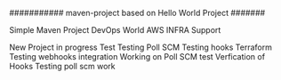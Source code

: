 ########### maven-project based on Hello World Project #######

Simple Maven Project
DevOps World
AWS INFRA Support

New Project in progress
Test
Testing Poll SCM
Testing hooks
Terraform
Testing webhooks integration
Working on Poll SCM
test
Verfication of Hooks
Testing poll scm work
